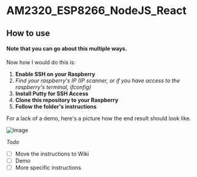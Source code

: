 # AM2320_ESP8266_NodeJS_React

## How to use

#### **Note that you can go about this multiple ways.**

Now how I would do this is:
1. **Enable SSH on your Raspberry**
2. *Find your raspberry's IP (IP scanner, or if you have access to the raspberry's terminal, ifconfig)*
3. **Install Putty for SSH Access**
4. **Clone this repository to your Raspberry**
5. **Follow the folder's instructions**

For a lack of a demo, here's a picture how the end result should look like.

![Image](https://i.imgur.com/qP6kC7U.png)

*Todo*
* [ ] Move the instructions to Wiki
* [ ] Demo
* [ ] More specific instructions 
